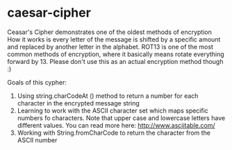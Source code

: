 # caesar-cipher

Ceasar's Cipher demonstrates one of the oldest methods of encryption How it works is every letter of the message is shifted by a specific amount and replaced by another letter in the alphabet. ROT13 is one of the most common methods of encryption, where it basically means rotate everything forward by 13. Please don't use this as an actual encryption method though :) 

Goals of this cypher:
1. Using string.charCodeAt () method to return a number for each character in the encrypted message string
2. Learning to work with the ASCII character set which maps specific numbers fo characters. Note that upper case and lowercase letters have different values. You can read more here: http://www.asciitable.com/
3. Working with String.fromCharCode to return the character from the ASCII number 
